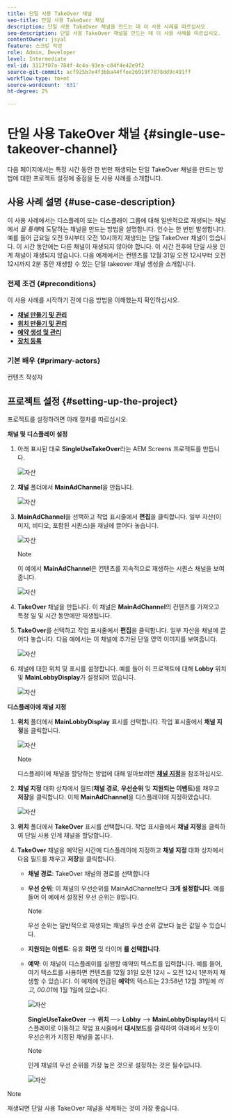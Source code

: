 ```yaml
---
title: 단일 사용 TakeOver 채널
seo-title: 단일 사용 TakeOver 채널
description: 단일 사용 TakeOver 채널을 만드는 데 이 사용 사례를 따르십시오.
seo-description: 단일 사용 TakeOver 채널을 만드는 데 이 사용 사례를 따르십시오.
contentOwner: jsyal
feature: 스크린 작성
role: Admin, Developer
level: Intermediate
exl-id: 3317f07a-784f-4c4a-93ea-c84f4e42e9f2
source-git-commit: acf925b7e4f3bba44ffee26919f7078dd9c491ff
workflow-type: tm+mt
source-wordcount: '631'
ht-degree: 2%

---
```


# 단일 사용 TakeOver 채널 {#single-use-takeover-channel}

다음 페이지에서는 특정 시간 동안 한 번만 재생되는 단일 TakeOver 채널을 만드는 방법에 대한 프로젝트 설정에 중점을 둔 사용 사례를 소개합니다.


## 사용 사례 설명 {#use-case-description}

이 사용 사례에서는 디스플레이 또는 디스플레이 그룹에 대해 일반적으로 재생되는 채널에서 *을 통해*에 도달하는 채널을 만드는 방법을 설명합니다. 인수는 한 번만 발생합니다.
예를 들어 금요일 오전 9시부터 오전 10시까지 재생되는 단일 TakeOver 채널이 있습니다. 이 시간 동안에는 다른 채널이 재생되지 않아야 합니다. 이 시간 전후에 단일 사용 인계 채널이 재생되지 않습니다. 다음 예제에서는 컨텐츠를 12월 31일 오전 12시부터 오전 12시까지 2분 동안 재생할 수 있는 단일 takeover 채널 생성을 소개합니다.

### 전제 조건 {#preconditions}

이 사용 사례를 시작하기 전에 다음 방법을 이해했는지 확인하십시오.

* **[채널 만들기 및 관리](managing-channels.md)**
* **[위치 만들기 및 관리](managing-locations.md)**
* **[예약 생성 및 관리](managing-schedules.md)**
* **[장치 등록](device-registration.md)**

### 기본 배우 {#primary-actors}

컨텐츠 작성자

## 프로젝트 설정 {#setting-up-the-project}

프로젝트를 설정하려면 아래 절차를 따르십시오.

**채널 및 디스플레이 설정**

1. 아래 표시된 대로 **SingleUseTakeOver**&#x200B;라는 AEM Screens 프로젝트를 만듭니다.

   ![자산](assets/single-takeover1.png)

1. **채널** 폴더에서 **MainAdChannel**&#x200B;을 만듭니다.

   ![자산](assets/single-takeover2.png)

1. **MainAdChannel**&#x200B;을 선택하고 작업 표시줄에서 **편집**&#x200B;을 클릭합니다. 일부 자산(이미지, 비디오, 포함된 시퀀스)을 채널에 끌어다 놓습니다.

   ![자산](assets/single-takeover2.png)


   >[!NOTE]
   >이 예에서 **MainAdChannel**&#x200B;은 컨텐츠를 지속적으로 재생하는 시퀀스 채널을 보여줍니다.

   ![자산](assets/single-takeover3.png)

1. **TakeOver** 채널을 만듭니다. 이 채널은 **MainAdChannel**&#x200B;의 컨텐츠를 가져오고 특정 일 및 시간 동안에만 재생됩니다.

1. **TakeOver**&#x200B;를 선택하고 작업 표시줄에서 **편집**&#x200B;을 클릭합니다. 일부 자산을 채널에 끌어다 놓습니다. 다음 예에서는 이 채널에 추가된 단일 영역 이미지를 보여줍니다.

   ![자산](assets/single-takeover4.png)

1. 채널에 대한 위치 및 표시를 설정합니다. 예를 들어 이 프로젝트에 대해 **Lobby** 위치 및 **MainLobbyDisplay**&#x200B;가 설정되어 있습니다.

   ![자산](assets/single-takeover5.png)

**디스플레이에 채널 지정**

1. **위치** 폴더에서 **MainLobbyDisplay** 표시를 선택합니다. 작업 표시줄에서 **채널 지정**&#x200B;을 클릭합니다.

   ![자산](assets/single-takeover6.png)

   >[!NOTE]
   >디스플레이에 채널을 할당하는 방법에 대해 알아보려면 **[채널 지정](channel-assignment.md)**&#x200B;을 참조하십시오.

1. **채널 지정** 대화 상자에서 필드(**채널 경로**, **우선순위** 및 **지원되는 이벤트**)를 채우고 **저장**&#x200B;을 클릭합니다. 이제 **MainAdChannel**&#x200B;을 디스플레이에 지정하였습니다.

   ![자산](assets/single-takeover7.png)

1. **위치** 폴더에서 **TakeOver** 표시를 선택합니다. 작업 표시줄에서 **채널 지정**&#x200B;을 클릭하여 단일 사용 인계 채널을 할당합니다.

1. **TakeOver** 채널을 예약된 시간에 디스플레이에 지정하고 **채널 지정** 대화 상자에서 다음 필드를 채우고 **저장**&#x200B;을 클릭합니다.

   * **채널 경로**: TakeOver 채널의 경로를 선택합니다
   * **우선 순위**: 이 채널의 우선순위를 MainAdChannel보다  **크게 설정합니다**. 예를 들어 이 예에서 설정된 우선 순위는 8입니다.

      >[!NOTE]
      >우선 순위는 일반적으로 재생되는 채널의 우선 순위 값보다 높은 값일 수 있습니다.
   * **지원되는 이벤트**: 유휴  **화면** 및 타이머 **를 선택합니다**.
   * **예약**: 이 채널이 디스플레이를 실행할 예약의 텍스트를 입력합니다. 예를 들어, 여기 텍스트를 사용하면 컨텐츠를 12월 31일 오전 12시 ~ 오전 12시 1분까지 재생할 수 있습니다.
이 예제에 언급된 **예약**&#x200B;의 텍스트는 23:58년 12월 31일에 *이고, 00.01*&#x200B;에 1월 1일에 있습니다.

      ![자산](assets/single-takeover8.png)

      **SingleUseTakeOver** —> **위치** —> **Lobby** —> **MainLobbyDisplay**&#x200B;에서 디스플레이로 이동하고 작업 표시줄에서 **대시보드**&#x200B;를 클릭하여 아래에서 보듯이 우선순위가 지정된 채널을 봅니다.

      >[!NOTE]
      >인계 채널의 우선 순위를 가장 높은 것으로 설정하는 것은 필수입니다.

      ![자산](assets/single-takeover9.png)

>[!NOTE]
>
>재생되면 단일 사용 TakeOver 채널을 삭제하는 것이 가장 좋습니다.
